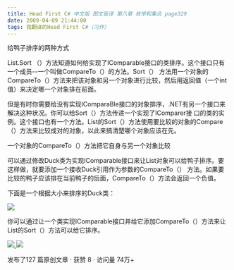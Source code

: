 ```yaml
---
title: Head First C# 中文版 图文皆译 第八章 枚举和集合 page329
date: 2009-04-09 21:44:00
tags: 我翻译的Head First C#（习作）
---
```

给鸭子排序的两种方式

  

List.Sort  （）方法知道如何给实现了IComparable接口的类排序。这个接口只有一个成员--一个叫做CompareTo（）的方法。Sort（）
方法用一个对象的CompareTo（）方法来把该对象和另一个对象进行比较，然后用返回值（一个int值）来决定哪一个对象排在前面。

  

但是有时你需要给没有实现IComparaBle接口的对象排序，.NET有另一个接口来解决这种状况。你可以给Sort（）方法传递一个实现了IComparer接
口的类的实例。这个接口也有一个方法。List的Sort（）方法使用要比较的对象的Compare（）方法来比较成对的对象，以此来搞清楚哪个对象应该在先。

  

一个对象的CompareTo（）方法把它自身与另一个对象比较

  

可以通过修改Duck类为实现IComparable接口来让List对象可以给鸭子排序。要这样做，就要添加一个接收Duck引用作为参数的CompareTo（）
方法。如果要比较的鸭子应该排在当前鸭子的后面，CompareTo（）方法会返回一个负值。

  

下面是一个根据大小来排序的Duck类：

  

![](https://p-blog.csdn.net/images/p_blog_csdn_net/cuipengfei1/EntryImages/20090409/2009-04-09_21-29-06.jpg)

你可以通过让一个类实现IComparable接口并给它添加CompareTo（）方法来让List的Sort（）方法可以给它排序。



[ ![](https://profile.csdnimg.cn/5/2/5/3_cuipengfei1)
![](https://g.csdnimg.cn/static/user-reg-year/1x/11.png)
](https://blog.csdn.net/cuipengfei1)



发布了127 篇原创文章  ·  获赞 8  ·  访问量 74万+

